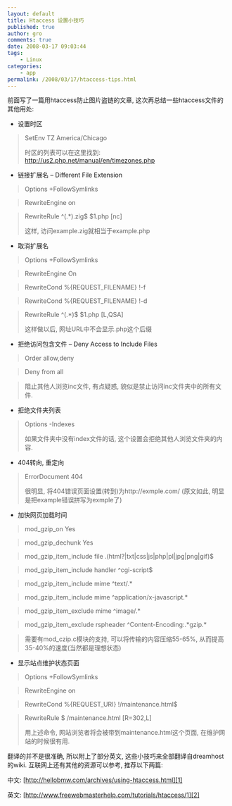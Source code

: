 ```yaml
---
layout: default
title: Htaccess 设置小技巧
published: true
author: gro
comments: true
date: 2008-03-17 09:03:44
tags:
    - Linux
categories:
    - app
permalink: /2008/03/17/htaccess-tips.html
---
```

前面写了一篇用htaccess防止图片盗链的文章, 这次再总结一些htaccess文件的其他用处:

  * 设置时区

> SetEnv TZ America/Chicago
> 
> 时区的列表可以在这里找到: http://us2.php.net/manual/en/timezones.php

  * 链接扩展名 &#8211; Different File Extension

> Options +FollowSymlinks
  
> RewriteEngine on
  
> RewriteRule ^(.*).zig$ $1.php [nc]
> 
> 这样, 访问example.zig就相当于example.php

  * 取消扩展名

> Options +FollowSymlinks
  
> RewriteEngine On
  
> RewriteCond %{REQUEST_FILENAME} !-f
  
> RewriteCond %{REQUEST_FILENAME} !-d
  
> RewriteRule ^(.*)$ $1.php [L,QSA]
> 
> 这样做以后, 网址URL中不会显示.php这个后缀

  * 拒绝访问包含文件 &#8211; Deny Access to Include Files

> 
  
> Order allow,deny
  
> Deny from all
  
> 
> 
> 阻止其他人浏览inc文件, 有点疑惑, 貌似是禁止访问inc文件夹中的所有文件.

  * 拒绝文件夹列表

> Options -Indexes 
> 
> 如果文件夹中没有index文件的话, 这个设置会拒绝其他人浏览文件夹的内容.

  * 404转向, 重定向

> ErrorDocument 404  
> 
> 很明显, 将404错误页面设置(转到)为http://exmple.com/ (原文如此, 明显是把example错误拼写为exmple了)

  * 加快网页加载时间

> 
  
> mod\_gzip\_on Yes
  
> mod\_gzip\_dechunk Yes
  
> mod\_gzip\_item_include file .(html?|txt|css|js|php|pl|jpg|png|gif)$
  
> mod\_gzip\_item_include handler ^cgi-script$
  
> mod\_gzip\_item_include mime ^text/.*
  
> mod\_gzip\_item_include mime ^application/x-javascript.*
  
> mod\_gzip\_item_exclude mime ^image/.*
  
> mod\_gzip\_item_exclude rspheader ^Content-Encoding:.\*gzip.\*
  
> 
> 
> 需要有mod_czip.c模块的支持, 可以将传输的内容压缩55-65%, 从而提高35-40%的速度(当然都是理想状态)

  * 显示站点维护状态页面

> Options +FollowSymlinks
  
> RewriteEngine on
  
> RewriteCond %{REQUEST_URI} !/maintenance.html$
  
> RewriteRule $ /maintenance.html [R=302,L]
> 
> 用上述命令, 网站浏览者将会被带到maintenance.html这个页面, 在维护网站的时候很有用.

翻译的并不是很准确, 所以附上了部分英文, 这些小技巧来全部翻译自dreamhost的wiki. 互联网上还有其他的资源可以参考, 推荐以下两篇:

中文: [http://hellobmw.com/archives/using-htaccess.html][1]
  
英文: [http://www.freewebmasterhelp.com/tutorials/htaccess/1][2]

 [1]: http://hellobmw.com/archives/using-htaccess.html "http://hellobmw.com/archives/using-htaccess.html"
 [2]: http://www.freewebmasterhelp.com/tutorials/htaccess/1 "http://www.freewebmasterhelp.com/tutorials/htaccess/1"